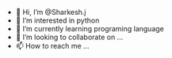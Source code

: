 - 👋 Hi, I’m @Sharkesh.j
- 👀 I’m interested in python
- 🌱 I’m currently learning programing language
- 💞️ I’m looking to collaborate on ...
- 📫 How to reach me ...

<!---
Sharkesh/Sharkesh is a ✨ special ✨ repository because its `README.md` (this file) appears on your GitHub profile.
You can click the Preview link to take a look at your changes.
--->
